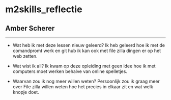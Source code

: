 # m2skills_reflectie

## Amber Scherer
---
- Wat heb ik met deze lessen nieuw geleerd? 
Ik heb geleerd hoe ik met de comandpromt werk en git hub ik kan ook met file zilla dingen er op het web zetten.

- Wat wist ik all?
Ik kwam op deze opleiding met geen idee hoe ik met computers moet werken behalve van online spelletjes.

- Waarvan zou ik nog meer willen weten?
Persoonlijk zou ik graag meer over File zilla willen weten hoe het precies in elkaar zit en wat welk knopje doet.
